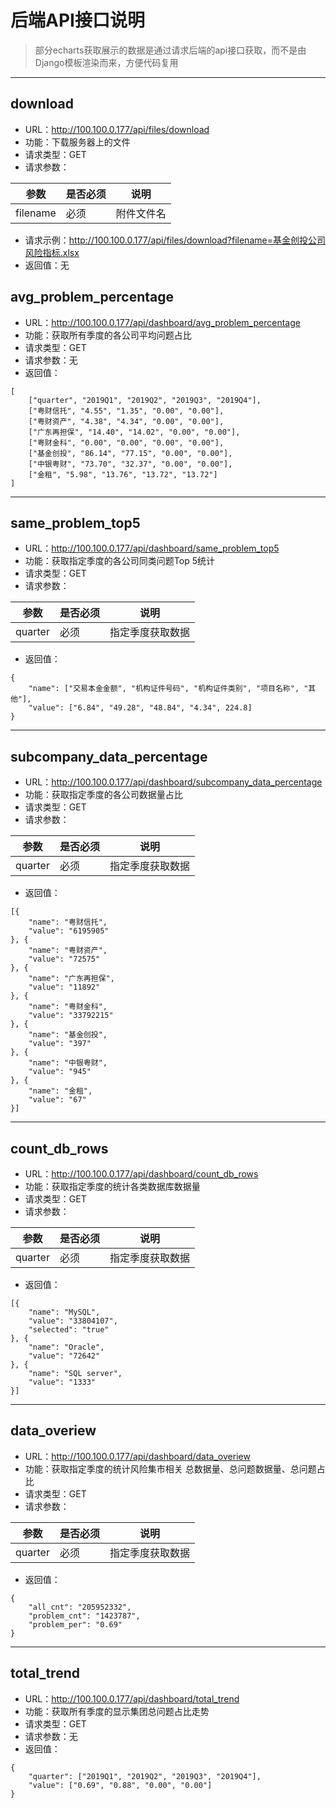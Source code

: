 # 后端API接口说明
> 部分echarts获取展示的数据是通过请求后端的api接口获取，而不是由Django模板渲染而来，方便代码复用

---

## download
- URL：http://100.100.0.177/api/files/download
- 功能：下载服务器上的文件
- 请求类型：GET
- 请求参数：

参数 | 是否必须 | 说明
-|-|-
filename | 必须 | 附件文件名

- 请求示例：http://100.100.0.177/api/files/download?filename=基金创投公司风险指标.xlsx
- 返回值：无

## avg_problem_percentage
- URL：http://100.100.0.177/api/dashboard/avg_problem_percentage
- 功能：获取所有季度的各公司平均问题占比
- 请求类型：GET
- 请求参数：无
- 返回值：
```
[
	["quarter", "2019Q1", "2019Q2", "2019Q3", "2019Q4"],
	["粤财信托", "4.55", "1.35", "0.00", "0.00"],
	["粤财资产", "4.38", "4.34", "0.00", "0.00"],
	["广东再担保", "14.40", "14.02", "0.00", "0.00"],
	["粤财金科", "0.00", "0.00", "0.00", "0.00"],
	["基金创投", "86.14", "77.15", "0.00", "0.00"],
	["中银粤财", "73.70", "32.37", "0.00", "0.00"],
	["金租", "5.98", "13.76", "13.72", "13.72"]
]
```

---

## same_problem_top5
- URL：http://100.100.0.177/api/dashboard/same_problem_top5
- 功能：获取指定季度的各公司同类问题Top 5统计
- 请求类型：GET
- 请求参数：

参数 | 是否必须 | 说明
-|-|-
quarter | 必须 | 指定季度获取数据

- 返回值：
```
{
	"name": ["交易本金金额", "机构证件号码", "机构证件类别", "项目名称", "其他"],
	"value": ["6.84", "49.28", "48.84", "4.34", 224.8]
}
```

---

## subcompany_data_percentage
- URL：http://100.100.0.177/api/dashboard/subcompany_data_percentage
- 功能：获取指定季度的各公司数据量占比
- 请求类型：GET
- 请求参数：

参数 | 是否必须 | 说明
-|-|-
quarter | 必须 | 指定季度获取数据

- 返回值：
```
[{
	"name": "粤财信托",
	"value": "6195905"
}, {
	"name": "粤财资产",
	"value": "72575"
}, {
	"name": "广东再担保",
	"value": "11892"
}, {
	"name": "粤财金科",
	"value": "33792215"
}, {
	"name": "基金创投",
	"value": "397"
}, {
	"name": "中银粤财",
	"value": "945"
}, {
	"name": "金租",
	"value": "67"
}]
```
---
## count_db_rows
- URL：http://100.100.0.177/api/dashboard/count_db_rows
- 功能：获取指定季度的统计各类数据库数据量
- 请求类型：GET
- 请求参数：

参数 | 是否必须 | 说明
-|-|-
quarter | 必须 | 指定季度获取数据

- 返回值：
```
[{
	"name": "MySQL",
	"value": "33804107",
	"selected": "true"
}, {
	"name": "Oracle",
	"value": "72642"
}, {
	"name": "SQL server",
	"value": "1333"
}]
```
---

## data_overiew
- URL：http://100.100.0.177/api/dashboard/data_overiew
- 功能：获取指定季度的统计风险集市相关 总数据量、总问题数据量、总问题占比
- 请求类型：GET
- 请求参数：

参数 | 是否必须 | 说明
-|-|-
quarter | 必须 | 指定季度获取数据

- 返回值：
```
{
	"all_cnt": "205952332",
	"problem_cnt": "1423787",
	"problem_per": "0.69"
}
```

---

## total_trend
- URL：http://100.100.0.177/api/dashboard/total_trend
- 功能：获取所有季度的显示集团总问题占比走势
- 请求类型：GET
- 请求参数：无
- 返回值：
```
{
	"quarter": ["2019Q1", "2019Q2", "2019Q3", "2019Q4"],
	"value": ["0.69", "0.88", "0.00", "0.00"]
}
```